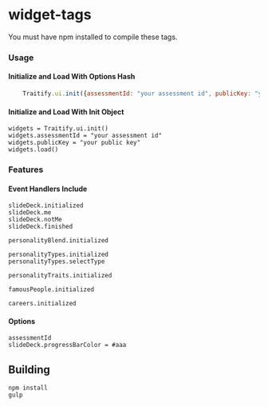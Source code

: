 # widget-tags

You must have npm installed to compile these tags.

### Usage
#### Initialize and Load With Options Hash
```javascript
    Traitify.ui.init({assessmentId: "your assessment id", publicKey: "your public key"}).load()
```
#### Initialize and Load With Init Object 
    widgets = Traitify.ui.init()
    widgets.assessmentId = "your assessment id"
    widgets.publicKey = "your public key"
    widgets.load()

### Features

#### Event Handlers Include

    slideDeck.initialized
    slideDeck.me
    slideDeck.notMe
    slideDeck.finished
    
    personalityBlend.initialized
    
    personalityTypes.initialized
    personalityTypes.selectType
    
    personalityTraits.initialized
    
    famousPeople.initialized
    
    careers.initialized
    
#### Options
    assessmentId
    slideDeck.progressBarColor = #aaa
    
    
## Building
    npm install
    gulp

